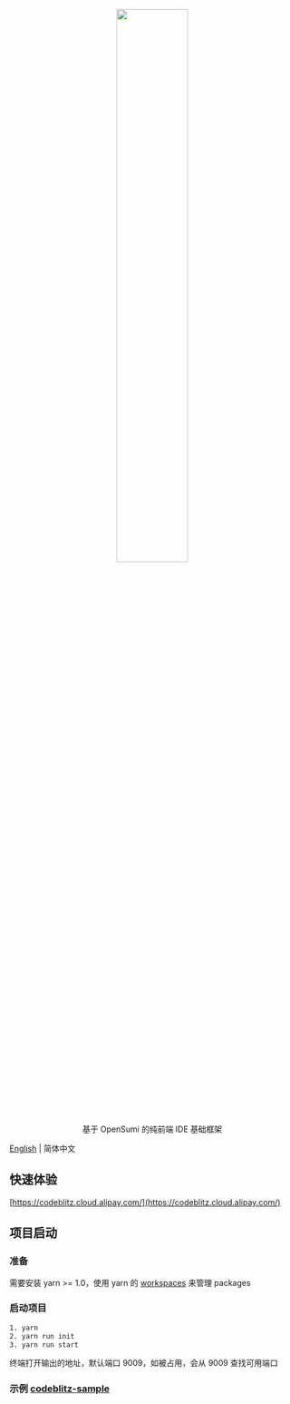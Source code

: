 <p align="center">
	<a href="https://github.com/opensumi/codeblitz"><img src="https://mdn.alipayobjects.com/huamei_htww6h/afts/img/A*niy4RJmlwuUAAAAAAAAAAAAADhl8AQ/original" width="50%" /></a>
</p>

<p align="center">基于 OpenSumi 的纯前端 IDE 基础框架</p>

[English](./README.md) | 简体中文

## 快速体验
[https://codeblitz.cloud.alipay.com/](https://codeblitz.cloud.alipay.com/)

## 项目启动
### 准备
需要安装 yarn >= 1.0，使用 yarn 的 [workspaces](https://classic.yarnpkg.com/en/docs/workspaces/) 来管理 packages

### 启动项目
```bash
1. yarn
2. yarn run init
3. yarn run start
```
终端打开输出的地址，默认端口 9009，如被占用，会从 9009 查找可用端口

### 示例 [codeblitz-sample](https://github.com/opensumi/codeblitz-sample)
